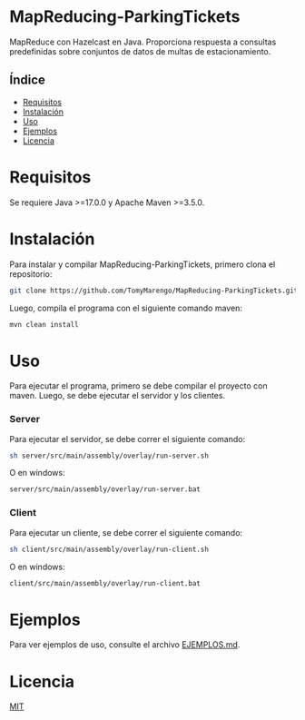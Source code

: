# MapReducing-ParkingTickets
MapReduce con Hazelcast en Java. Proporciona respuesta a consultas predefinidas sobre conjuntos de datos de multas de estacionamiento.

## Índice

- [Requisitos](#requisitos)
- [Instalación](#instalación)
- [Uso](#uso)
- [Ejemplos](#ejemplos)
- [Licencia](#licencia)

# Requisitos
Se requiere Java >=17.0.0 y Apache Maven >=3.5.0.

# Instalación

Para instalar y compilar MapReducing-ParkingTickets, primero clona el repositorio:

```bash
git clone https://github.com/TomyMarengo/MapReducing-ParkingTickets.git
```

Luego, compila el programa con el siguiente comando maven:

```bash
mvn clean install
```

# Uso

Para ejecutar el programa, primero se debe compilar el proyecto con maven. Luego, se debe ejecutar el servidor y los clientes.

### Server
Para ejecutar el servidor, se debe correr el siguiente comando:

```bash
sh server/src/main/assembly/overlay/run-server.sh
```

O en windows:

```bash
server/src/main/assembly/overlay/run-server.bat
```

### Client

Para ejecutar un cliente, se debe correr el siguiente comando:

```bash
sh client/src/main/assembly/overlay/run-client.sh
```

O en windows:

```bash
client/src/main/assembly/overlay/run-client.bat
```

# Ejemplos

Para ver ejemplos de uso, consulte el archivo [EJEMPLOS.md](EJEMPLOS.md).

# Licencia

[MIT](LICENSE)